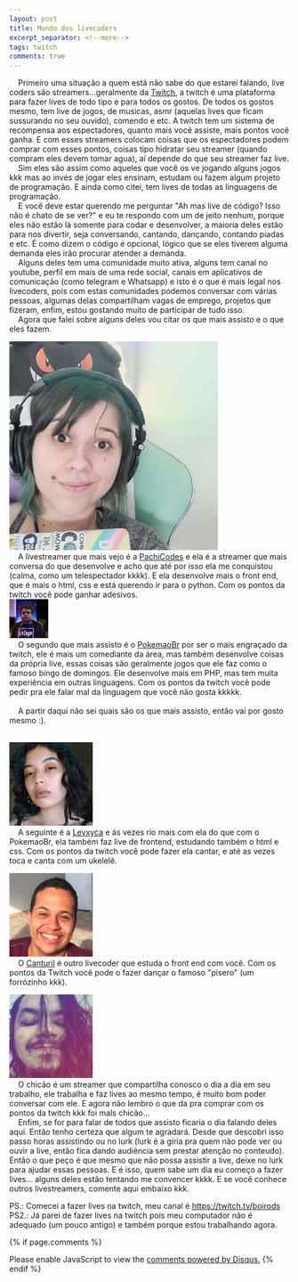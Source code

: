 ```yaml
---
layout: post
title: Mundo dos livecoders
excerpt_separator: <!--more-->
tags: twitch
comments: true
---
```

&nbsp;&nbsp;&nbsp;&nbsp;Primeiro uma situação a quem está não sabe do que estarei falando, live coders são streamers...<!--more-->geralmente da [Twitch](twitch.tv), a twitch é uma plataforma para fazer lives de todo tipo e para todos os gostos. De todos os gostos mesmo, tem live de jogos, de musicas, asmr (aquelas lives que ficam sussurando no seu ouvido), comendo e etc. A twitch tem um sistema de recompensa aos espectadores, quanto mais você assiste, mais pontos você ganha. E com esses streamers colocam coisas que os espectadores podem comprar com esses pontos, coisas tipo hidratar seu streamer (quando compram eles devem tomar agua), aí depende do que seu streamer faz live.<br>
&nbsp;&nbsp;&nbsp;&nbsp;Sim eles são assim como aqueles que você os ve jogando alguns jogos kkk mas ao invés de jogar eles ensinam, estudam ou fazem algum projeto de programação. E ainda como citei, tem lives de todas as linguagens de programação.<br>
&nbsp;&nbsp;&nbsp;&nbsp;E você deve estar querendo me perguntar "Ah mas live de código? Isso não é chato de se ver?" e eu te respondo com um de jeito nenhum, porque eles não estão lá somente para codar e desenvolver, a maioria deles estão para nos divertir, seja conversando, cantando, dançando, contando piadas e etc. É como dizem o código é opcional, lógico que se eles tiverem alguma demanda eles irão procurar atender a demanda.<br>
&nbsp;&nbsp;&nbsp;&nbsp;Alguns deles tem uma comunidade muito ativa, alguns tem canal no youtube, perfil em mais de uma rede social, canais em aplicativos de comunicação (como telegram e Whatsapp) e isto é o que é mais legal nos livecoders, pois com estas comunidades podemos conversar com várias pessoas, algumas delas compartilham vagas de emprego, projetos que fizeram, enfim, estou gostando muito de participar de tudo isso.<br>
&nbsp;&nbsp;&nbsp;&nbsp;Agora que falei sobre alguns deles vou citar os que mais assisto e o que eles fazem.<br>

<img alt="PachiCodes" src="/assets/images/pachi.png" class="streamers"><br>
&nbsp;&nbsp;&nbsp;&nbsp;A livestreamer que mais vejo é a <a href="https://twitch.tv/pachicodes">PachiCodes</a> e ela é a streamer que mais conversa do que desenvolve e acho que até por isso ela me conquistou (calma, como um telespectador kkkk). E ela desenvolve mais o front end, que é mais o html, css e está querendo ir para o python. Com os pontos da twitch você pode ganhar adesivos.<br>
<img alt="PokemaoBr" src="/assets/images/pokemaobr.png" class="streamers"><br>
&nbsp;&nbsp;&nbsp;&nbsp;O segundo que mais assisto é o <a href="https://twitch.tv/pokemaobr">PokemaoBr</a> por ser o mais engraçado da twitch, ele é mais um comediante da área, mas também desenvolve coisas da própria live, essas coisas são geralmente jogos que ele faz como o famoso bingo de domingos. Ele desenvolve mais em PHP, mas tem muita experiência em outras linguagens. Com os pontos da twitch você pode pedir pra ele falar mal da linguagem que você não gosta kkkkk.<br><br>
&nbsp;&nbsp;&nbsp;&nbsp;A partir daqui não sei quais são os que mais assisto, então vai por gosto mesmo :).<br><br>

<img alt="Levxyca" src="/assets/images/levxyca.png" class="streamers"><br>
&nbsp;&nbsp;&nbsp;&nbsp;A seguinte é a <a href="https://twitch.tv/levxyca">Levxyca</a> e ás vezes rio mais com ela do que com o PokemaoBr, ela também faz live de frontend, estudando também o html e css. Com os pontos da twitch você pode fazer ela cantar, e até as vezes toca e canta com um ukelelê.<br>

<img src="/assets/images/canturil.png" alt="Canturil" class="streamers"><br>
&nbsp;&nbsp;&nbsp;&nbsp;O <a href="https://twitch.tv/canturil">Canturil</a> é outro livecoder que estuda o front end com você. Com os pontos da Twitch você pode o fazer dançar o famoso "pisero" (um forrózinho kkk).<br>

<img src="/assets/images/chicao.png" alt="ChicaoCodes" class="streamers"><br>
&nbsp;&nbsp;&nbsp;&nbsp;O chicão é um streamer que compartilha conosco o dia a dia em seu trabalho, ele trabalha e faz lives ao mesmo tempo, é muito bom poder conversar com ele. E agora não lembro o que da pra comprar com os pontos da twitch kkk foi mals chicão...<br>
&nbsp;&nbsp;&nbsp;&nbsp;Enfim, se for para falar de todos que assisto ficaria o dia falando deles aqui. Então tenho certeza que algum te agradará. Desde que descobri isso passo horas assistindo ou no lurk (lurk é a giria pra quem não pode ver ou ouvir a live, então fica dando audiência sem prestar atenção no conteudo). Então o que peço é que mesmo que não possa assistir a live, deixe no lurk para ajudar essas pessoas. E é isso, quem sabe um dia eu começo a fazer lives... alguns deles estão tentando me convencer kkkk. E se você conhece outros livestreamers, comente aqui embaixo kkk.

PS.: Comecei a fazer lives na twitch, meu canal é https://twitch.tv/boirods<br>
PS2.: Já parei de fazer lives na twitch pois meu computador não é adequado (um pouco antigo) e também porque estou trabalhando agora.

{% if page.comments %}
<div id="disqus_thread"></div>  
<script>

/**
*  RECOMMENDED CONFIGURATION VARIABLES: EDIT AND UNCOMMENT THE SECTION BELOW TO INSERT DYNAMIC VALUES FROM YOUR PLATFORM OR CMS.
*  LEARN WHY DEFINING THESE VARIABLES IS IMPORTANT: https://disqus.com/admin/universalcode/#configuration-variables*/
/*
var disqus_config = function () {
this.page.url = PAGE_URL;  // Replace PAGE_URL with your page's canonical URL variable
this.page.identifier = PAGE_IDENTIFIER; // Replace PAGE_IDENTIFIER with your page's unique identifier variable
};
*/
(function() { // DON'T EDIT BELOW THIS LINE
var d = document, s = d.createElement('script');
s.src = 'https://rregio-top.disqus.com/embed.js';
s.setAttribute('data-timestamp', +new Date());
(d.head || d.body).appendChild(s);
})();
</script>
<noscript>Please enable JavaScript to view the <a href="https://disqus.com/?ref_noscript">comments powered by Disqus.</a></noscript>
{% endif %}